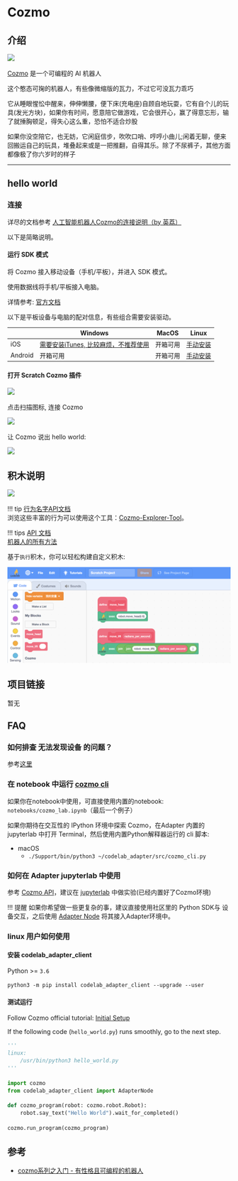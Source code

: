 # Cozmo

## 介绍
![](https://wwj718.github.io/post/img/cozmo92f55c7b.png)

[Cozmo](https://www.digitaldreamlabs.com/pages/cozmo) 是一个可编程的 AI 机器人

这个憨态可掬的机器人，有些像微缩版的瓦力，不过它可没瓦力乖巧

它从睡眼惺忪中醒来，伸伸懒腰，便下床(充电座)自顾自地玩耍，它有自个儿的玩具(发光方块)，如果你有时间，愿意陪它做游戏，它会很开心，赢了得意忘形，输了就捶胸顿足，得失心这么重，恐怕不适合炒股

如果你没空陪它，也无妨，它闲庭信步，吹吹口哨、哼哼小曲儿;闲着无聊，便来回搬运自己的玩具，堆叠起来或是一把推翻，自得其乐。除了不尿裤子，其他方面都像极了你六岁时的样子

---


## hello world

### 连接
详尽的文档参考 [人工智能机器人Cozmo的连接说明（by 英荔）](https://adapter.codelab.club/src/8.%20%E4%BA%BA%E5%B7%A5%E6%99%BA%E8%83%BD%E6%9C%BA%E5%99%A8%E4%BA%BA%20Cozmo.pdf)

以下是简略说明。

#### 运行 SDK 模式
将 Cozmo 接入移动设备（手机/平板），并进入 SDK 模式。

使用数据线将手机/平板接入电脑。

详情参考: [官方文档](http://cozmosdk.anki.com/docs/initial.html)

以下是平板设备与电脑的配对信息，有些组合需要安装驱动。

|        | Windows      |  MacOS   | Linux  |
|  ----  | ----         |  ----  | ----  |
| iOS    | [需要安装iTunes, 比较麻烦，不推荐使用](http://cozmosdk.anki.com/docs/install-windows.html#mobile-device-setup)| 开箱可用  | [手动安装](http://cozmosdk.anki.com/docs/install-linux.html) |
| Android| 开箱可用      | 开箱可用  | [手动安装](http://cozmosdk.anki.com/docs/install-linux.html) |


<!--
### find your local python3 path(Windows users can skip this step)
edit `~/codelab_adapter/extensions/extension_vector.py`, replace python3_path with your local python3 path: `which python3`.

![](/video/scratch-python3-path_37d6feee.png)

restart Codelab Adapter.
-->

#### 打开 Scratch Cozmo 插件
![](/img/68fd005464646ab0bea163f601ce02fd.png)

点击扫描图标, 连接 Cozmo

![](/img/71765d0fd445e3d66ff471b0c6e93f68.png)

让 Cozmo 说出 hello world:

![](/img/ca5b78159b3250516e45f4e52bd99d68.png)

## 积木说明
![](/img/9c5ea552081f04138f6d2e059d93c6ca.png)

!!! tip
    [行为名字API文档](http://cozmosdk.anki.com/docs/generated/cozmo.anim.html#cozmo.anim.Triggers)  
    浏览这些丰富的行为可以使用这个工具：[Cozmo-Explorer-Tool](https://github.com/GrinningHermit/Cozmo-Explorer-Tool)。

!!! tips
    [API 文档](http://cozmosdk.anki.com/docs/api.html)  
    [机器人的所有方法](http://cozmosdk.anki.com/docs/generated/cozmo.robot.html#cozmo.robot.Robot)

基于`执行`积木，你可以轻松构建自定义积木:

![](/img/cecd9fbb3aea5e8f17438c1636178369.png)

##  项目链接
暂无

## FAQ
### 如何排查 无法发现设备 的问题？
参考[这里](https://adapter.codelab.club/user_guide/FAQ/#_9)

### 在 notebook 中运行 [cozmo cli](https://github.com/anki/cozmo-python-sdk/blob/master/examples/apps/cli.py)

如果你在notebook中使用，可直接使用内置的notebook: `notebooks/cozmo_lab.ipynb`（最后一个例子）

如果你期待在交互性的 IPython 环境中探索 Cozmo，在Adapter 内置的 jupyterlab 中打开 Terminal，然后使用内置Python解释器运行的 cli 脚本:

*  macOS
    *  `./Support/bin/python3 ~/codelab_adapter/src/cozmo_cli.py`

### 如何在 Adapter jupyterlab 中使用
参考 [Cozmo API](http://cozmosdk.anki.com/docs/api.html)，建议在  [jupyterlab](/extension_guide/jupyterlab/) 中做实验(已经内置好了Cozmo环境)

!!! 提醒
    如果你希望做一些更复杂的事，建议直接使用社区里的 Python SDK与 设备交互，之后使用 [Adapter Node](/dev_guide/Adapter-Node/) 将其接入Adapter环境中。

### linux 用户如何使用

#### 安装 codelab_adapter_client

Python >= `3.6`

`python3 -m pip install codelab_adapter_client --upgrade --user`

#### 测试运行

Follow Cozmo official tutorial: [Initial Setup](http://cozmosdk.anki.com/docs/initial.html)

If the following code (`hello_world.py`) runs smoothly, go to the next step.

```python
'''
linux:
    /usr/bin/python3 hello_world.py
'''

import cozmo
from codelab_adapter_client import AdapterNode

def cozmo_program(robot: cozmo.robot.Robot):
    robot.say_text("Hello World").wait_for_completed()

cozmo.run_program(cozmo_program)
```

<!--
### 亚马逊 fire 平板上无法安装 Cozmo APP
可以先下载安装第三方应用市场APKpure，在上面可以安装 Cozmo APP
-->

## 参考
*  [cozmo系列之入门 - 有性格且可编程的机器人](https://wwj718.github.io/post/%E5%B0%91%E5%84%BF%E7%BC%96%E7%A8%8B/cozmo-hello-world/)

<!--
官方的 [cozmo cli](https://github.com/anki/cozmo-python-sdk/blob/master/examples/apps/cli.py) 需要在独立进程中运行，需要做以下修改才能在 notebook 里运行（ 这是jupyterlab 进程模型导致的 ）


```py
# pip install "cozmo[3dviewer]"
import multiprocessing
import time
from IPython.terminal.embed import InteractiveShellEmbed

import cozmo

# Creating IPython's history database on the main thread
ipyshell = InteractiveShellEmbed()
    
def cozmo_program(robot: cozmo.robot.Robot):
    ipyshell()  #  注意 tab补全不生效

cozmo.robot.Robot.drive_off_charger_on_connect = False

def main():
    cozmo.run_program(cozmo_program, use_3d_viewer=True, use_viewer=True)

p = multiprocessing.Process(target=main, args=())
p.daemon = True
p.run()
```
-->